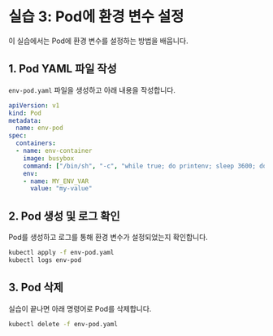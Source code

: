 
# 실습 3: Pod에 환경 변수 설정

이 실습에서는 Pod에 환경 변수를 설정하는 방법을 배웁니다.

## 1. Pod YAML 파일 작성

`env-pod.yaml` 파일을 생성하고 아래 내용을 작성합니다.

```yaml
apiVersion: v1
kind: Pod
metadata:
  name: env-pod
spec:
  containers:
  - name: env-container
    image: busybox
    command: ["/bin/sh", "-c", "while true; do printenv; sleep 3600; done"]
    env:
    - name: MY_ENV_VAR
      value: "my-value"
```

## 2. Pod 생성 및 로그 확인

Pod를 생성하고 로그를 통해 환경 변수가 설정되었는지 확인합니다.

```bash
kubectl apply -f env-pod.yaml
kubectl logs env-pod
```

## 3. Pod 삭제

실습이 끝나면 아래 명령어로 Pod를 삭제합니다.

```bash
kubectl delete -f env-pod.yaml
```
